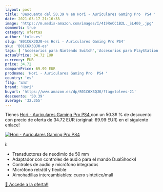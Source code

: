 ```yaml
---
layout: post
title: 'Descuento del 50.39 % en Hori - Auriculares Gaming Pro  PS4 '
date: 2021-03-17 21:16:33
image: 'https://m.media-amazon.com/images/I/419ReCC1B2L._SL400_.jpg'
comments: true
category: ofertas
author: 'tole.es'
slug: 'B01C6X3QJ0-es Hori - Auriculares Gaming Pro PS4'
sku: 'B01C6X3QJ0-es'
tags: [ 'Accesorios para Nintendo Switch','Accesorios para PlayStation 3','Accesorios para PlayStation 4','Accesorios para Xbox One','Auriculares gaming con micrófono para PlayStation 4','Auriculares gaming para Nintendo Switch','Auriculares gaming para PlayStation 3','Auriculares gaming para Xbox One','Hardware y juegos para Nintendo Switch','Hardware y juegos para PlayStation 3','Hardware y juegos para PlayStation 4','Hardware y juegos para Xbox One','Juegos para Nintendo Switch','Sistemas precursores y micro consolas','Videojuegos','hori', ]
actualPrice: 34.72 EUR
currency: EUR
price: 34.72
comparePrice: 69.99 EUR
prodname: 'Hori - Auriculares Gaming Pro  PS4 '
country: 'es'
flag: '🇪🇸'
brand: 'Hori'
buyurl: 'https://www.amazon.es/dp/B01C6X3QJ0/?tag=tolees-21'
descuento: '50.39'
average: '32.355'
---
```


Tienes [Hori - Auriculares Gaming Pro  PS4 ](https://www.amazon.es/dp/B01C6X3QJ0/?tag=tolees-21) con un 50.39 % de descuento con precio de oferta de 34.72 EUR (original: 69.99 EUR) en el siguiente enlace!

[![Hori - Auriculares Gaming Pro  PS4 ](https://m.media-amazon.com/images/I/419ReCC1B2L._SL400_.jpg)](https://www.amazon.es/dp/B01C6X3QJ0/?tag=tolees-21)

ℹ️:

- Transductores de neodimio de 50 mm
- Adaptador con controles de audio para el mando DualShock4
- Controles de audio y micrófono integrados
- Micrófono retrátil y flexible
- Almohadillas intercambiables: cuero sintético/mall

[🛒 Accede a la oferta!!](https://www.amazon.es/dp/B01C6X3QJ0/?tag=tolees-21)
